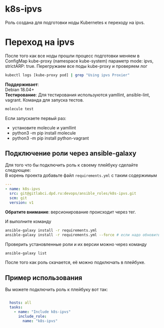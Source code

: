 # k8s-ipvs
Роль создана для подготовки ноды Kubernetes к переходу на ipvs.

# Переход на ipvs
После того как все ноды прошли процесс подготовки меняем в ConfigMap kube-proxy (namespace kube-system) параметр mode: ipvs, strictARP: true. Перегружаем все поды kube-proxy и проверяем лог
```bash
kubectl logs [kube-proxy pod] | grep "Using ipvs Proxier"
```

**Поддерживает**:  
Debian 18.04+  
**Тестирование**: 
Для тестирования используются yamllint, ansible-lint, vagrant.
Команда для запуска тестов.
```bash
molecule test
```

Если запускаете первый раз: 
- установите molecule и yamllint
- python3 -m pip install molecule
- python3 -m pip install python-vagrant

Подключение роли через ansible-galaxy
---

Для того что бы подключить роль к своему плейбуку сделайте следующее:  
В корень проекта добавьте файл `requirements.yml` с таким содержимым

```yaml
---
- name: k8s-ipvs
  src: git@gitlabci.dpd.ru:devops/ansible_roles/k8s-ipvs.git
  scm: git
  version: v1
```
**Обратите внимание**: версионирование происходит через тег.  
  
И выполните команду

```bash
ansible-galaxy install -r requirements.yml
ansible-galaxy install -r requirements.yml --force # если надо обновить существующее
```

Проверить установленные роли и их версии можно через команду

```bash
ansible-galaxy list
```

После того как роль скачается, её можно подключать в плейбуке.

Пример использования
----------------

Вы можете подключить роль к плейбуку вот так:

```yaml

  hosts: all
  tasks:
    - name: "Include k8s-ipvs"
      include_role:
        name: "k8s-ipvs"
```
